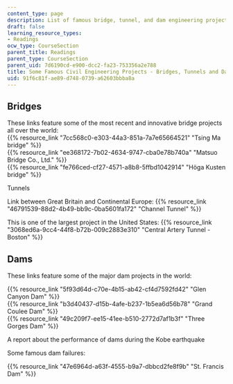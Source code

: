 ```yaml
---
content_type: page
description: List of famous bridge, tunnel, and dam engineering projects
draft: false
learning_resource_types:
- Readings
ocw_type: CourseSection
parent_title: Readings
parent_type: CourseSection
parent_uid: 7d6190cd-e900-dcc2-fa23-753356a2e788
title: Some Famous Civil Engineering Projects - Bridges, Tunnels and Dams
uid: 91f6c81f-ae89-d748-0739-a62603bbba8a
---
```

## Bridges

These links feature some of the most recent and innovative bridge projects all over the world:   
{{% resource_link "7cc568c0-e303-44a3-851a-7a7e65664521" "Tsing Ma bridge" %}}   
{{% resource_link "ee368172-7b02-4634-9747-cba0e78b740a" "Matsuo Bridge Co., Ltd." %}}   
{{% resource_link "fe766ced-cf27-4571-a8b8-5ffbd1042914" "Höga Kusten bridge" %}} 

Tunnels

Link between Great Britain and Continental Europe: {{% resource_link "46791539-88d2-4b49-bb9c-0ba5601fa172" "Channel Tunnel" %}}

This is one of the largest project in the United States: {{% resource_link "3068ed6a-9cc4-44f8-b72b-009c2883e310" "Central Artery Tunnel - Boston" %}}

## Dams

These links feature some of the major dam projects in the world:

{{% resource_link "5f93d64d-c70e-4b15-ab42-cf4d7592fd42" "Glen Canyon Dam" %}}   
{{% resource_link "b3d40437-d15b-4afe-b237-1b5ea6d56b78" "Grand Coulee Dam" %}}   
{{% resource_link "49c209f7-ee15-41ee-b510-2772d7af1b3f" "Three Gorges Dam" %}}   
  
A report about the performance of dams during the Kobe earthquake

Some famous dam failures:

{{% resource_link "47e6964d-a63f-4555-b9a7-dbbcd2fe8f9b" "St. Francis Dam" %}}